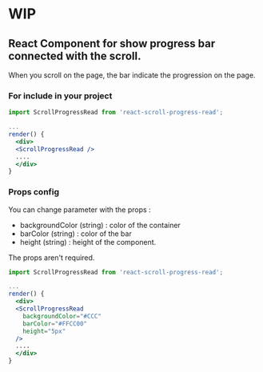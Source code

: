# WIP

## React Component for show progress bar connected with the scroll.

When you scroll on the page, the bar indicate the progression on the page.

### For include in your project

```jsx
import ScrollProgressRead from 'react-scroll-progress-read';

...
render() {
  <div>
  <ScrollProgressRead />
  ....
  </div>
}
```

### Props config

You can change parameter with the props :

- backgroundColor (string) : color of the container
- barColor (string) : color of the bar
- height (string) : height of the component.

The props aren't required.

```jsx
import ScrollProgressRead from 'react-scroll-progress-read';

...
render() {
  <div>
  <ScrollProgressRead
    backgroundColor="#CCC"
    barColor="#FFCC00"
    height="5px"
  />
  ....
  </div>
}
```
